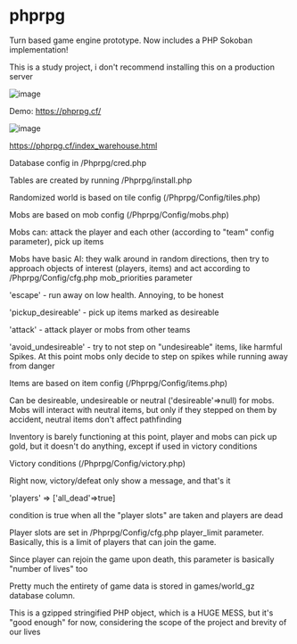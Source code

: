 # phprpg
Turn based game engine prototype. Now includes a PHP Sokoban implementation!

This is a study project, i don't recommend installing this on a production server

![image](https://user-images.githubusercontent.com/5816206/204148466-3670657d-9bf3-4a74-bfa1-242abb20658f.png)

Demo: https://phprpg.cf/

![image](https://user-images.githubusercontent.com/5816206/204148458-6f42f57d-193e-4902-9968-e3cffc17b60d.png)

https://phprpg.cf/index_warehouse.html

Database config in /Phprpg/cred.php

Tables are created by running /Phprpg/install.php

Randomized world is based on tile config (/Phprpg/Config/tiles.php)

Mobs are based on mob config (/Phprpg/Config/mobs.php)

Mobs can: attack the player and each other (according to "team" config parameter), pick up items

Mobs have basic AI: they walk around in random directions, then try to approach objects of interest (players, items)
and act according to /Phprpg/Config/cfg.php mob_priorities parameter

'escape' - run away on low health. Annoying, to be honest

'pickup_desireable' - pick up items marked as desireable

'attack' - attack player or mobs from other teams

'avoid_undesireable' - try to not step on "undesireable" items, like harmful Spikes. At this point mobs only decide to step on spikes while running away from danger

Items are based on item config (/Phprpg/Config/items.php)

Can be desireable, undesireable or neutral ('desireable'=>null) for mobs. Mobs will interact with neutral items, but only if they stepped on them by accident, neutral items don't affect pathfinding

Inventory is barely functioning at this point, player and mobs can pick up gold, but it doesn't do anything, except if used in victory conditions

Victory conditions (/Phprpg/Config/victory.php)

Right now, victory/defeat only show a message, and that's it

'players' => ['all_dead'=>true]

condition is true when all the "player slots" are taken and players are dead

Player slots are set in /Phprpg/Config/cfg.php player_limit parameter. Basically, this is a limit of players that can join the game.

Since player can rejoin the game upon death, this parameter is basically "number of lives" too

Pretty much the entirety of game data is stored in games/world_gz database column. 

This is a gzipped stringified PHP object, which is a HUGE MESS, but it's "good enough" for now, considering the scope of the project and brevity of our lives
